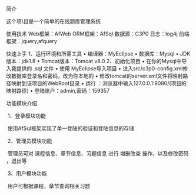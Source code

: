 简介

这个项\目是一个简单的在线题库管理系统

使用技术
Web框架：AfWeb
ORM框架：AfSql
数据源：C3P0
日志：log4j
前端框架：jquery,afquery

快速上手
	1、运行环境和所需工具
	•	编译器：MyEclipse
	•	数据库：Mysql
	•	JDK版本：jdk1.8
	•	Tomcat版本：Tomcat v8.0
	2、初始化项目
	•	在你的Mysql中导入我提供的 .sql 文件
	•	使用 MyEclipse导入项目
	•	进入src/c3p0-config.xml修改数据库登录名和密码，改为你本地的
	•	修改tomcat的server.xml文件将映射路径映射到该项目的WebRoot目录
	•	运行 ：浏览器中输入127.0.0.1:8080/(项目的映射路径)
	•	登陆账户：admin,密码：159357

功能模块介绍

​	1、登录模块功能

​		使用AfSql框架实现了单一登陆的验证和登陆信息的存储

​	2、管理员模块功能

​		管理员可对 课程信息、章节信息、习题信息 进行 增删改查 操作，以及修改密码 ，退出等

​	3、用户模块功能

​		用户可根据课程，章节查询相关习题